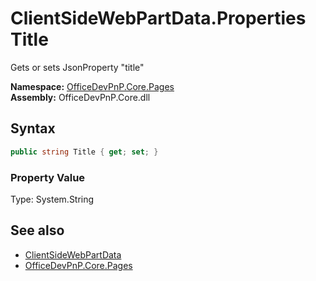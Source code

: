 # ClientSideWebPartData.Properties Title
 Gets or sets JsonProperty "title"   

**Namespace:** [OfficeDevPnP.Core.Pages](OfficeDevPnP.Core.Pages.md)  
**Assembly:** OfficeDevPnP.Core.dll  
## Syntax
```C#
public string Title { get; set; }
```

### Property Value
Type: System.String  

## See also
- [ClientSideWebPartData](OfficeDevPnP.Core.Pages.ClientSideWebPartData.md) 
- [OfficeDevPnP.Core.Pages](OfficeDevPnP.Core.Pages.md) 

